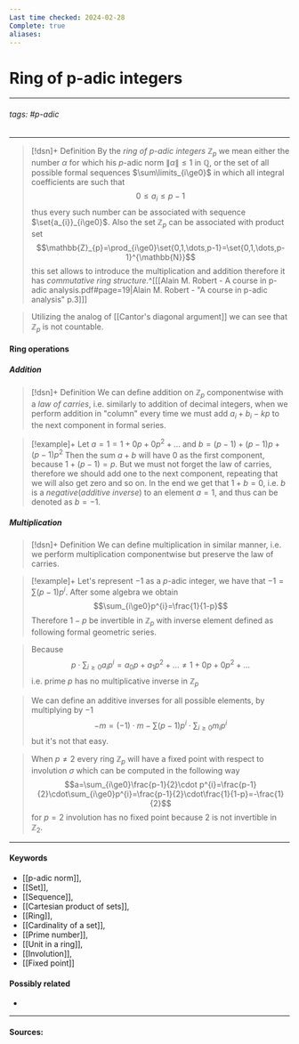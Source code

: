 ```yaml
---
Last time checked: 2024-02-28
Complete: true
aliases:
---
```

# Ring of p-adic integers
***
###### tags: #p-adic 
***
>[!dsn]+ Definition
>By the *ring of $p$-adic integers* $\mathbb{Z}_{p}$ we mean either the number $\alpha$ for which his $p$-adic norm $\|\alpha\|\le1$ in $\mathbb{Q}$, or the set of all possible formal sequences $\sum\limits_{i\ge0}$ in which all integral coefficients are such that 
>$$0\le a_{i}\le p-1$$
>thus every such number can be associated with sequence $\set{a_{i}}_{i\ge0}$. Also the set $\mathbb{Z}_{p}$ can be associated with product set
>$$\mathbb{Z}_{p}=\prod_{i\ge0}\set{0,1,\dots,p-1}=\set{0,1,\dots,p-1}^{\mathbb{N}}$$ this set allows to  introduce the multiplication and addition therefore it has *commutative ring structure*.^[[[Alain M. Robert - A course in p-adic analysis.pdf#page=19|Alain M. Robert - "A course in p-adic analysis" p.3]]]

>Utilizing the analog of [[Cantor's diagonal argument]] we can see that $\mathbb{Z}_{p}$ is not countable.

#### Ring operations
##### Addition
>[!dsn]+ Definition
>We can define addition on $\mathbb{Z}_{p}$ componentwise with a *law of carries*, i.e. similarly to addition of decimal integers, when we perform addition in "column" every time we must add $a_{i}+b_{i}-kp$ to the next component in formal series.

>[!example]+
>Let $a=1=1+0p+0p^{2}+\dots$ and $b=(p-1)+(p-1)p+(p-1)p^{2}$
>Then the sum $a+b$ will have $0$ as the first component, because $1+(p-1)=p$. But we must not forget the law of carries, therefore we should add one to the next component, repeating that we will also get zero and so on. In the end we get that $1+b=0$, i.e. $b$ is a *negative*(*additive inverse*) to an element $a=1$, and thus can be denoted as $b=-1$. 

##### Multiplication
>[!dsn]+ Definition
>We can define multiplication in similar manner, i.e. we perform multiplication componentwise but preserve the law of carries.

>[!example]+
>Let's represent $-1$ as a $p$-adic integer, we have that $-1=\sum(p-1)p^{i}$. After some algebra we obtain
>$$\sum_{i\ge0}p^{i}=\frac{1}{1-p}$$ 
>Therefore $1-p$ be invertible in $\mathbb{Z}_{p}$ with inverse element defined as following formal geometric series.

>Because
>$$p\cdot\sum_{i\ge0}a_{i}p^{i}=a_{0}p+a_{1}p^{2}+\dots\ne1+0p+0p^{2}+\dots$$
>i.e. prime $p$ has no multiplicative inverse in $\mathbb{Z}_{p}$

>We can define an additive inverses for all possible elements, by multiplying by $-1$
>$$-m=(-1)\cdot m-\sum(p-1)p^{i}\cdot\sum_{i\ge0}m_{i}p^{i}$$
>but it's not that easy.

>When $p\ne 2$ every ring $\mathbb{Z}_{p}$ will have a fixed point with respect to involution $\sigma$ which can be computed in the following way
>$$a=\sum_{i\ge0}\frac{p-1}{2}\cdot p^{i}=\frac{p-1}{2}\cdot\sum_{i\ge0}p^{i}=\frac{p-1}{2}\cdot\frac{1}{1-p}=-\frac{1}{2}$$
>for $p=2$ involution has no fixed point because $2$ is not invertible in $\mathbb{Z}_{2}$.
***
#### Keywords
- [[p-adic norm]],
- [[Set]],
- [[Sequence]],
- [[Cartesian product of sets]],
- [[Ring]],
- [[Cardinality of a set]],
- [[Prime number]],
- [[Unit in a ring]],
- [[Involution]],
- [[Fixed point]]
#### Possibly related
- 
***
#### Sources: